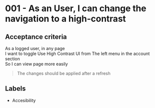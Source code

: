 # 001 - As an User, I can change the navigation to a high-contrast

## Acceptance criteria

As a logged user, in any page \
I want to toggle Use High Contrast UI from The left menu in the account section \
So I can view page more easily

> The changes should be applied after a refresh

## Labels

* Accesibility
